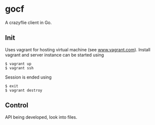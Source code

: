 # gocf

A crazyflie client in Go.

## Init

Uses vagrant for hosting virtual machine (see www.vagrant.com). Install vagrant and server instance can be started using 
```
$ vagrant up
$ vagrant ssh
```
Session is ended using 

```
$ exit
$ vagrant destroy
```
## Control 

API being developed, look into files. 
